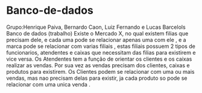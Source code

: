 # Banco-de-dados
Grupo:Henrique Paiva, Bernardo Caon, Luiz Fernando e Lucas Barcelols
Banco de dados (trabalho)
Existe o Mercado X, no qual existem filias que precisam dele, e cada uma pode se relacionar apenas uma com ele , e a marca pode se relacionar com varias filiais , estas filiais possuem 2 tipos de funcionarios, atendentes e caixas que necessitam das filias para existirem e vice versa. Os Atendentes tem a função de orientar os clientes e os caixas realizar as vendas. Por sua vez as vendas precisam dos clientes, caixas e produtos para existirem. Os Clientes podem se relacionar com uma ou mais vendas, mas nao precisam delas para existir, ja cada produto so pode se relacionar com uma unica venda .
